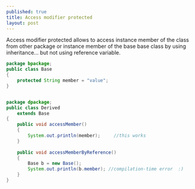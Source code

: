 ```yaml
---
published: true
title: Access modifier protected
layout: post
---
```

Access modifier protected allows to access instance member of the class from other package or instance member of the base base class by using inheritance... but not using reference variable.

```java
package bpackage;
public class Base 
{
    protected String member = "value";
}


package dpackage;
public class Derived 
    extends Base
{
    public void accessMember()
    {
        System.out.println(member);     //this works      
    }
    
    public void accessMemberByReference()
    {
        Base b = new Base();
        System.out.println(b.member); //compilation-time error  :)
    }
}
```